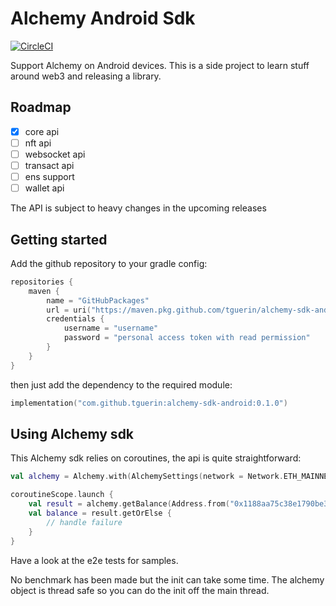 # Alchemy Android Sdk

[![CircleCI](https://dl.circleci.com/status-badge/img/gh/tguerin/alchemy-sdk-android/tree/main.svg?style=svg)](https://dl.circleci.com/status-badge/redirect/gh/tguerin/alchemy-sdk-android/tree/main)

Support Alchemy on Android devices. This is a side project to learn stuff around web3 and releasing a library.

## Roadmap

- [x] core api
- [ ] nft api
- [ ] websocket api
- [ ] transact api
- [ ] ens support
- [ ] wallet api

The API is subject to heavy changes in the upcoming releases

## Getting started

Add the github repository to your gradle config:

```kotlin
repositories {
    maven {
        name = "GitHubPackages"
        url = uri("https://maven.pkg.github.com/tguerin/alchemy-sdk-android")
        credentials {
            username = "username"
            password = "personal access token with read permission"
        }
    }
}
```

then just add the dependency to the required module:

```kotlin
implementation("com.github.tguerin:alchemy-sdk-android:0.1.0")
```

## Using Alchemy sdk

This Alchemy sdk relies on coroutines, the api is quite straightforward:

```kotlin
val alchemy = Alchemy.with(AlchemySettings(network = Network.ETH_MAINNET))

coroutineScope.launch {
    val result = alchemy.getBalance(Address.from("0x1188aa75c38e1790be3768508743fbe7b50b2153"))
    val balance = result.getOrElse { 
        // handle failure
    }
}
```

Have a look at the e2e tests for samples.

No benchmark has been made but the init can take some time. The alchemy object is thread safe so 
you can do the init off the main thread.


